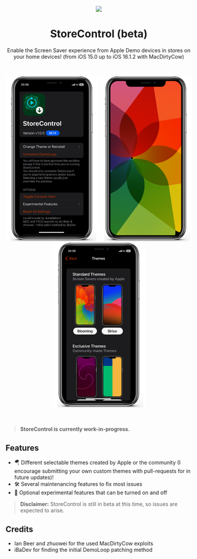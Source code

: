 <p align="center">
  <img src='https://raw.githubusercontent.com/Swifticul/StoreControl/main/Documentation/Images/F64A45F8-CFDF-425A-B9EF-CDAA520D2F35.png' width="100">
</p>
<h1 align="center">StoreControl (beta)</h1>
<p align="center">Enable the Screen Saver experience from Apple Demo devices in stores on your home devices! (from iOS 15.0 up to iOS 16.1.2 with MacDirtyCow)</p>
&nbsp;
<p align="center">
<img src='https://github.com/Swifticul/StoreControl/raw/main/Documentation/Images/home.png' width="250">
<img src='https://github.com/Swifticul/StoreControl/raw/main/Documentation/Images/saver.png' width="250">
<img src='https://github.com/Swifticul/StoreControl/raw/main/Documentation/Images/themes.png' width="250">
</p>
&nbsp;

> __StoreControl is currently work-in-progress.__

## Features
- 🪂 Different selectable themes created by Apple or the community (I encourage submitting your own custom themes with pull-requests for in future updates)!
- 🛠️ Several maintenancing features to fix most issues
- 🧪 Optional experimental features that can be turned on and off

> __Disclaimer:__ StoreControl is still in beta at this time, so issues are expected to arise.

## Credits
- Ian Beer and zhuowei for the used MacDirtyCow exploits
- iBaDev for finding the initial DemoLoop patching method
